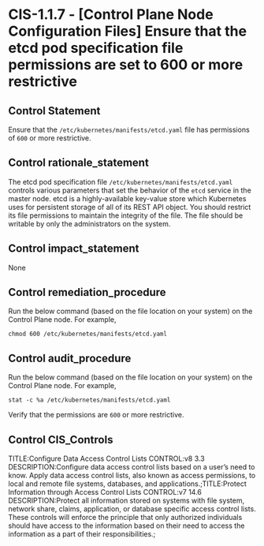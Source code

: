 # CIS-1.1.7 - \[Control Plane Node Configuration Files\] Ensure that the etcd pod specification file permissions are set to 600 or more restrictive

## Control Statement

Ensure that the `/etc/kubernetes/manifests/etcd.yaml` file has permissions of `600` or more restrictive.

## Control rationale_statement

The etcd pod specification file `/etc/kubernetes/manifests/etcd.yaml` controls various parameters that set the behavior of the `etcd` service in the master node. etcd is a highly-available key-value store which Kubernetes uses for persistent storage of all of its REST API object. You should restrict its file permissions to maintain the integrity of the file. The file should be writable by only the administrators on the system.

## Control impact_statement

None

## Control remediation_procedure

Run the below command (based on the file location on your system) on the Control Plane node. For example,

```
chmod 600 /etc/kubernetes/manifests/etcd.yaml
```

## Control audit_procedure

Run the below command (based on the file location on your system) on the Control Plane node. For example,

```
stat -c %a /etc/kubernetes/manifests/etcd.yaml
```

Verify that the permissions are `600` or more restrictive.

## Control CIS_Controls

TITLE:Configure Data Access Control Lists CONTROL:v8 3.3 DESCRIPTION:Configure data access control lists based on a user’s need to know. Apply data access control lists, also known as access permissions, to local and remote file systems, databases, and applications.;TITLE:Protect Information through Access Control Lists CONTROL:v7 14.6 DESCRIPTION:Protect all information stored on systems with file system, network share, claims, application, or database specific access control lists. These controls will enforce the principle that only authorized individuals should have access to the information based on their need to access the information as a part of their responsibilities.;
